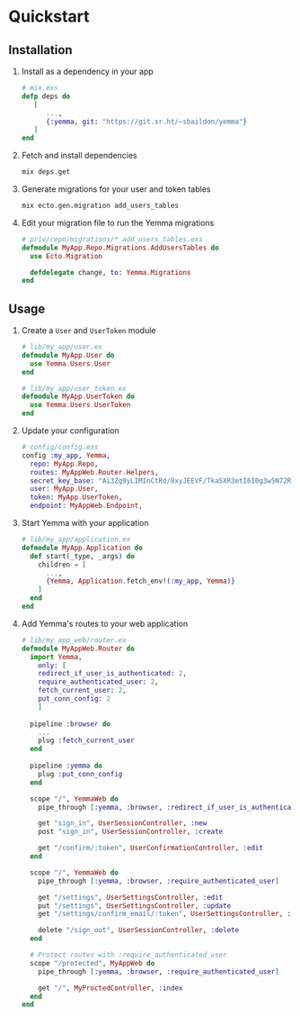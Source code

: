 # Quickstart

## Installation

1. Install as a dependency in your app<br>
    ```elixir
    # mix.exs
    defp deps do
       [
          ...,
          {:yemma, git: "https://git.sr.ht/~sbaildon/yemma"}
       ]
    end
    ```

1. Fetch and install dependencies<br>
    ```bash
    mix deps.get
    ```

1. Generate migrations for your user and token tables<br>
    ```bash
    mix ecto.gen.migration add_users_tables
    ```

1. Edit your migration file to run the Yemma migrations
    ```elixir
    # priv/repo/migrations/*_add_users_tables.exs
    defmodule MyApp.Repo.Migrations.AddUsersTables do
      use Ecto.Migration

      defdelegate change, to: Yemma.Migrations
    end
    ```

## Usage

1. Create a `User` and `UserToken` module<br>
    ```elixir
    # lib/my_app/user.ex
    defmodule MyApp.User do
      use Yemma.Users.User
    end
    ```

    ```elixir
    # lib/my_app/user_token.ex
    defmodule MyApp.UserToken do
      use Yemma.Users.UserToken
    end
    ```

1. Update your configuration<br>
    ```elixir
    # config/config.exs
    config :my_app, Yemma,
      repo: MyApp.Repo,
      routes: MyAppWeb.Router.Helpers,
      secret_key_base: "Ai3Zg9yLIMInCtRd/8xyJEEVF/Tka5XR3etI6I0g3w5N72R5FEd1q+/xPZXS8HxC",
      user: MyApp.User,
      token: MyApp.UserToken,
      endpoint: MyAppWeb.Endpoint,
    ```

1. Start Yemma with your application
    ```elixir
    # lib/my_app/application.ex
    defmodule MyApp.Application do
      def start(_type, _args) do
        children = [
          ...,
          {Yemma, Application.fetch_env!(:my_app, Yemma)}
        ]
      end
    end
    ```

1. Add Yemma's routes to your web application<br>
    ```elixir
    # lib/my_app_web/router.ex
    defmodule MyAppWeb.Router do
      import Yemma,
        only: [
        redirect_if_user_is_authenticated: 2,
        require_authenticated_user: 2,
        fetch_current_user: 2,
        put_conn_config: 2
        ]
        
      pipeline :browser do
        ...
        plug :fetch_current_user
      end
        
      pipeline :yemma do
        plug :put_conn_config
      end
    
      scope "/", YemmaWeb do
        pipe_through [:yemma, :browser, :redirect_if_user_is_authenticated]

        get "sign_in", UserSessionController, :new
        post "sign_in", UserSessionController, :create

        get "/confirm/:token", UserConfirmationController, :edit
      end
    
      scope "/", YemmaWeb do
        pipe_through [:yemma, :browser, :require_authenticated_user]

        get "/settings", UserSettingsController, :edit
        put "/settings", UserSettingsController, :update
        get "/settings/confirm_email/:token", UserSettingsController, :confirm_email

        delete "/sign_out", UserSessionController, :delete
      end
    
      # Protect routes with :require_authenticated_user
      scope "/protected", MyAppWeb do
        pipe_through [:yemma, :browser, :require_authenticated_user]

        get "/", MyProctedController, :index
      end
    end
    ```
